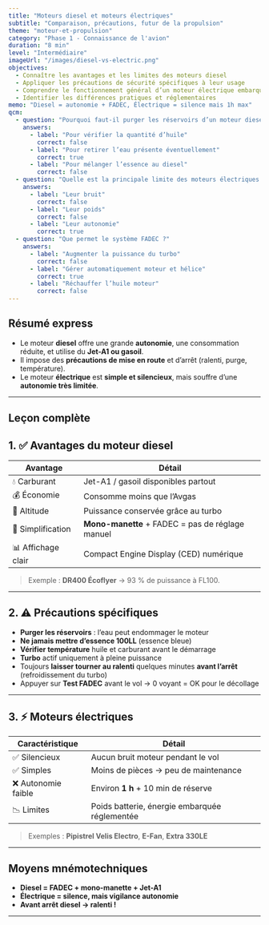```yaml
---
title: "Moteurs diesel et moteurs électriques"
subtitle: "Comparaison, précautions, futur de la propulsion"
theme: "moteur-et-propulsion"
category: "Phase 1 - Connaissance de l'avion"
duration: "8 min"
level: "Intermédiaire"
imageUrl: "/images/diesel-vs-electric.png"
objectives:
  - Connaître les avantages et les limites des moteurs diesel
  - Appliquer les précautions de sécurité spécifiques à leur usage
  - Comprendre le fonctionnement général d’un moteur électrique embarqué
  - Identifier les différences pratiques et réglementaires
memo: "Diesel = autonomie + FADEC, Électrique = silence mais 1h max"
qcm:
  - question: "Pourquoi faut-il purger les réservoirs d’un moteur diesel ?"
    answers:
      - label: "Pour vérifier la quantité d’huile"
        correct: false
      - label: "Pour retirer l’eau présente éventuellement"
        correct: true
      - label: "Pour mélanger l’essence au diesel"
        correct: false
  - question: "Quelle est la principale limite des moteurs électriques ?"
    answers:
      - label: "Leur bruit"
        correct: false
      - label: "Leur poids"
        correct: false
      - label: "Leur autonomie"
        correct: true
  - question: "Que permet le système FADEC ?"
    answers:
      - label: "Augmenter la puissance du turbo"
        correct: false
      - label: "Gérer automatiquement moteur et hélice"
        correct: true
      - label: "Réchauffer l’huile moteur"
        correct: false
---
```


## Résumé express

- Le moteur **diesel** offre une grande **autonomie**, une consommation réduite, et utilise du **Jet-A1 ou gasoil**.
- Il impose des **précautions de mise en route** et d’arrêt (ralenti, purge, température).
- Le moteur **électrique** est **simple et silencieux**, mais souffre d’une **autonomie très limitée**.

---

## Leçon complète

## 1. ✅ Avantages du moteur diesel

| Avantage           | Détail                                           |
| ------------------ | ------------------------------------------------ |
| 💧 Carburant       | Jet-A1 / gasoil disponibles partout              |
| 💰 Économie        | Consomme moins que l’Avgas                       |
| 🔼 Altitude        | Puissance conservée grâce au turbo               |
| 🧠 Simplification  | **Mono-manette** + FADEC = pas de réglage manuel |
| 📊 Affichage clair | Compact Engine Display (CED) numérique           |

> Exemple : **DR400 Écoflyer** → 93 % de puissance à FL100.

---

## 2. ⚠️ Précautions spécifiques

- **Purger les réservoirs** : l’eau peut endommager le moteur
- **Ne jamais mettre d’essence 100LL** (essence bleue)
- **Vérifier température** huile et carburant avant le démarrage
- **Turbo** actif uniquement à pleine puissance
- Toujours **laisser tourner au ralenti** quelques minutes **avant l’arrêt** (refroidissement du turbo)
- Appuyer sur **Test FADEC** avant le vol → 0 voyant = OK pour le décollage

---

## 3. ⚡ Moteurs électriques

| Caractéristique     | Détail                                        |
| ------------------- | --------------------------------------------- |
| ✅ Silencieux       | Aucun bruit moteur pendant le vol             |
| ✅ Simples          | Moins de pièces → peu de maintenance          |
| ❌ Autonomie faible | Environ **1 h** + 10 min de réserve           |
| 📉 Limites          | Poids batterie, énergie embarquée réglementée |

> Exemples : **Pipistrel Velis Electro**, **E-Fan**, **Extra 330LE**

---

## Moyens mnémotechniques

- **Diesel = FADEC + mono-manette + Jet-A1**
- **Électrique = silence, mais vigilance autonomie**
- **Avant arrêt diesel → ralenti !**

---
